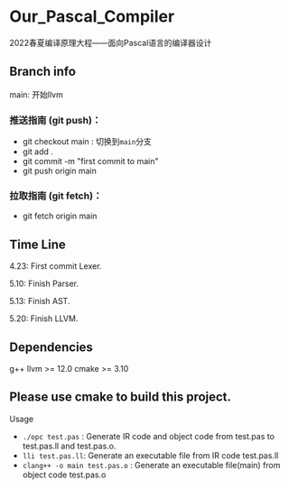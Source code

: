 # Our_Pascal_Compiler
2022春夏编译原理大程——面向Pascal语言的编译器设计

## Branch info

main: 开始llvm

### 推送指南 (git push)：
* git checkout main : 切换到`main`分支
* git add . 
* git commit -m "first commit to main"
* git push origin main

### 拉取指南 (git fetch)：

* git fetch origin main     

## Time Line
4.23: First commit Lexer.

5.10: Finish Parser.

5.13: Finish AST.

5.20: Finish LLVM.

## Dependencies
g++
llvm >= 12.0
cmake >= 3.10

## Please use cmake to build this project.
Usage
* `./opc test.pas` : Generate IR code and object code from test.pas to test.pas.ll and test.pas.o.
* `lli test.pas.ll`: Generate an executable file from IR code test.pas.ll
* `clang++ -o main test.pas.o` : Generate an executable file(main) from object code test.pas.o
